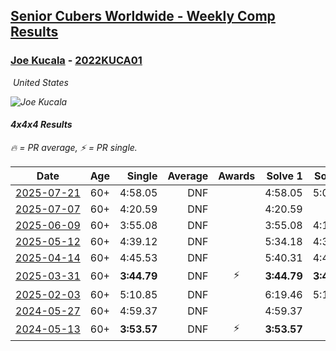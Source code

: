 <style>table {white-space: nowrap;}</style>
<link rel="stylesheet" type="text/css" href="/scw-comp/css/flags.css" />

## [Senior Cubers Worldwide - Weekly Comp Results](/scw-comp/results/)
### [Joe Kucala](README.md) - [2022KUCA01](https://www.worldcubeassociation.org/persons/2022KUCA01?event=444)

<i class="flag flag-US" />&nbsp;United States

![Joe Kucala](1682123036.jpg)

#### 4x4x4 Results

<span style="white-space: nowrap;">🔥 = PR average</span>, <span style="white-space: nowrap;">⚡ = PR single</span>.

| Date | Age | Single | Average | Awards | Solve 1 | Solve 2 | Solve 3 | Solve 4 | Solve 5 | Video |
| :--: | :--: | --: | --: | :--: | --: | --: | --: | --: | --: | :-- |
| [2025-07-21](../../results/2025-07-21/444.md) | 60+ | 4:58.05 | DNF |  | 4:58.05 | 5:06.87 | DNS | DNS | DNS | [Desktop](https://www.facebook.com/events/1282615073570085/permalink/1287365473095045) / [Mobile](https://m.facebook.com/events/1282615073570085?view=permalink&id=1287365473095045) |
| [2025-07-07](../../results/2025-07-07/444.md) | 60+ | 4:20.59 | DNF |  | 4:20.59 | DNF | DNS | DNS | DNS | [Desktop](https://www.facebook.com/events/1058133109253286/permalink/1065040641895866) / [Mobile](https://m.facebook.com/events/1058133109253286?view=permalink&id=1065040641895866) |
| [2025-06-09](../../results/2025-06-09/444.md) | 60+ | 3:55.08 | DNF |  | 3:55.08 | 4:11.37 | DNS | DNS | DNS | [Desktop](https://www.facebook.com/events/2080552229022879/permalink/2085302508547851) / [Mobile](https://m.facebook.com/events/2080552229022879?view=permalink&id=2085302508547851) |
| [2025-05-12](../../results/2025-05-12/444.md) | 60+ | 4:39.12 | DNF |  | 5:34.18 | 4:39.12 | DNS | DNS | DNS | [Desktop](https://www.facebook.com/events/1048583683851881/permalink/1055260883184161) / [Mobile](https://m.facebook.com/events/1048583683851881?view=permalink&id=1055260883184161) |
| [2025-04-14](../../results/2025-04-14/444.md) | 60+ | 4:45.53 | DNF |  | 5:40.31 | 4:45.53 | DNS | DNS | DNS | [Desktop](https://www.facebook.com/events/557740544015249/permalink/567085739747396) / [Mobile](https://m.facebook.com/events/557740544015249?view=permalink&id=567085739747396) |
| [2025-03-31](../../results/2025-03-31/444.md) | 60+ | **3:44.79** | DNF | ⚡ | **3:44.79** | **3:44.79** | DNS | DNS | DNS | [Desktop](https://www.facebook.com/events/1215716510554915/permalink/1225772156216017) / [Mobile](https://m.facebook.com/events/1215716510554915?view=permalink&id=1225772156216017) |
| [2025-02-03](../../results/2025-02-03/444.md) | 60+ | 5:10.85 | DNF |  | 6:19.46 | 5:10.85 | DNS | DNS | DNS | [Desktop](https://www.facebook.com/events/1130545325035871/permalink/1139323380824732) / [Mobile](https://m.facebook.com/events/1130545325035871?view=permalink&id=1139323380824732) |
| [2024-05-27](../../results/2024-05-27/444.md) | 60+ | 4:59.37 | DNF |  | 4:59.37 | DNF | DNS | DNS | DNS | [Desktop](https://www.facebook.com/events/476090921456450/permalink/481322614266614) / [Mobile](https://m.facebook.com/events/476090921456450?view=permalink&id=481322614266614) |
| [2024-05-13](../../results/2024-05-13/444.md) | 60+ | **3:53.57** | DNF | ⚡ | **3:53.57** | DNF | DNS | DNS | DNS | [Desktop](https://www.facebook.com/events/849366597233542/permalink/856438983192970) / [Mobile](https://m.facebook.com/events/849366597233542?view=permalink&id=856438983192970) |


<!-- Global site tag (gtag.js) - Google Analytics -->
<script async src="https://www.googletagmanager.com/gtag/js?id=UA-86348435-3"></script>
<script>window.dataLayer = window.dataLayer || []; function gtag() {dataLayer.push(arguments);} gtag('js', new Date()); gtag('config', 'UA-86348435-3');</script>
